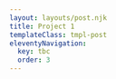 ```yaml
---
layout: layouts/post.njk
title: Project 1
templateClass: tmpl-post
eleventyNavigation:
  key: tbc
  order: 3
---
```


